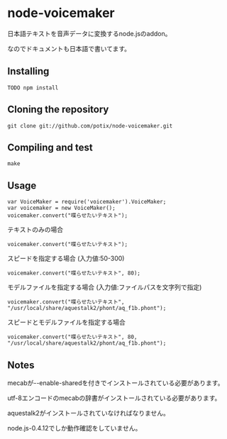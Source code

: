 # node-voicemaker

日本語テキストを音声データに変換するnode.jsのaddon。

なのでドキュメントも日本語で書いてます。

## Installing 

	TODO npm install


## Cloning the repository

	git clone git://github.com/potix/node-voicemaker.git

## Compiling and test

	make 

## Usage

	var VoiceMaker = require('voicemaker').VoiceMaker;
	var voicemaker = new VoiceMaker();
	voicemaker.convert("喋らせたいテキスト");

テキストのみの場合

	voicemaker.convert("喋らせたいテキスト");

スピードを指定する場合 (入力値:50-300)

	voicemaker.convert("喋らせたいテキスト", 80);

モデルファイルを指定する場合 (入力値:ファイルパスを文字列で指定)

	voicemaker.convert("喋らせたいテキスト", "/usr/local/share/aquestalk2/phont/aq_f1b.phont");

スピードとモデルファイルを指定する場合

	voicemaker.convert("喋らせたいテキスト", 80, "/usr/local/share/aquestalk2/phont/aq_f1b.phont");

## Notes

mecabが--enable-sharedを付きでインストールされている必要があります。

utf-8エンコードのmecabの辞書がインストールされている必要があります。

aquestalk2がインストールされていなければなりません。

node.js-0.4.12でしか動作確認をしていません。

